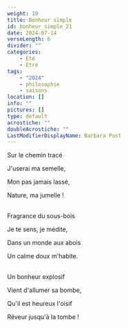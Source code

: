 ```yaml
---
weight: 19
title: Bonheur simple
id: bonheur_simple_21
date: 2024-07-14
verseLength: 6
divider: ""
categories:
    - Eté
    - Etre
tags:
    - "2024"
    - philosophie
    - saisons
location: []
info: ""
pictures: []
type: default
acrostiche: ""
doubleAcrostiche: ""
LastModifierDisplayName: Barbara Post
---
```

Sur le chemin tracé

J'userai ma semelle,

Mon pas jamais lassé,

Nature, ma jumelle !

 \
Fragrance du sous-bois

Je te sens, je médite,

Dans un monde aux abois

Un calme doux m'habite.

 \
Un bonheur explosif

Vient d'allumer sa bombe,

Qu'il est heureux l'oisif

Rêveur jusqu'à la tombe !